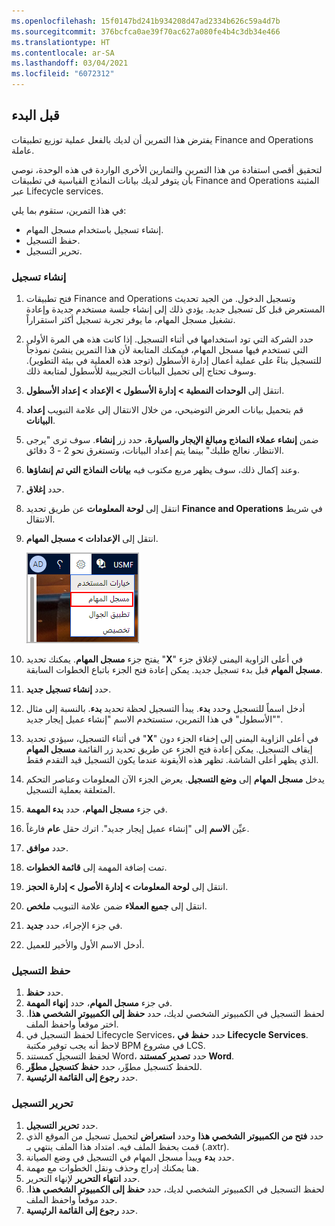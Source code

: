 ```yaml
---
ms.openlocfilehash: 15f0147bd241b934208d47ad2334b626c59a4d7b
ms.sourcegitcommit: 376bcfca0ae39f70ac627a080fe4b4c3db34e466
ms.translationtype: HT
ms.contentlocale: ar-SA
ms.lasthandoff: 03/04/2021
ms.locfileid: "6072312"
---
```

## <a name="before-you-begin"></a>قبل البدء
 يفترض هذا التمرين أن لديك بالفعل عملية توزيع تطبيقات Finance and Operations عاملة. 

لتحقيق أقصى استفادة من هذا التمرين والتمارين الأخرى الواردة في هذه الوحدة، نوصي بأن يتوفر لديك بيانات النماذج القياسية في تطبيقات Finance and Operations المثبتة عبر Lifecycle services. 

في هذا التمرين، ستقوم بما يلي:

- إنشاء تسجيل باستخدام مسجل المهام.
- حفظ التسجيل.
- تحرير التسجيل.


### <a name="create-a-recording"></a>إنشاء تسجيل
1.  فتح تطبيقات Finance and Operations وتسجيل الدخول. من الجيد تحديث المستعرض قبل كل تسجيل جديد. يؤدي ذلك إلى إنشاء جلسة مستخدم جديدة وإعادة تشغيل مسجل المهام، ما يوفر تجربة تسجيل أكثر استقراراً.
2.  حدد الشركة التي تود استخدامها في أثناء التسجيل. إذا كانت هذه هي المرة الأولى التي تستخدم فيها مسجل المهام، فيمكنك المتابعة لأن هذا التمرين ينشئ نموذجاً للتسجيل بناءً على عملية أعمال إدارة الأسطول (توجد هذه العملية في بيئة التطوير). وسوف تحتاج إلى تحميل البيانات التجريبية للأسطول لمتابعة ذلك.
3.  انتقل إلى **الوحدات النمطية > إدارة الأسطول > الإعداد > إعداد الأسطول**.
4.  قم بتحميل بيانات العرض التوضيحي، من خلال الانتقال إلى علامة التبويب **إعداد البيانات**.
5. ضمن **إنشاء عملاء النماذج ومبالغ الإيجار والسيارة**، حدد زر **إنشاء**. سوف ترى "يرجى الانتظار. نعالج طلبك" بينما يتم إعداد البيانات، وتستغرق نحو 2 - 3 دقائق.
6. وعند إكمال ذلك، سوف يظهر مربع مكتوب فيه **بيانات النماذج التي تم إنشاؤها**.
7. حدد **إغلاق**.
8.  انتقل إلى **لوحة المعلومات** عن طريق تحديد **Finance and Operations** في شريط الانتقال.
9.  انتقل إلى **الإعدادات > مسجل المهام**. 

    ![لقطة شاشة لخيار مسجل المهام ضمن الإعدادات.](../media/task-recorder.png)

8.  يفتح جزء **مسجل المهام**. يمكنك تحديد "**X**" في أعلى الزاوية اليمنى لإغلاق جزء **مسجل المهام** قبل بدء تسجيل جديد. يمكن إعادة فتح الجزء باتباع الخطوات السابقة.
9.  حدد **إنشاء تسجيل جديد**.
10. أدخل اسماً للتسجيل وحدد **بدء**. يبدأ التسجيل لحظة تحديد **بدء**. بالنسبة إلى مثال "الأسطول" في هذا التمرين، ستستخدم الاسم "إنشاء عميل إيجار جديد".
11. في أثناء التسجيل، سيؤدي تحديد "**X**" في أعلى الزاوية اليمنى إلى إخفاء الجزء دون إيقاف التسجيل. يمكن إعادة فتح الجزء عن طريق تحديد زر القائمة **مسجل المهام** الذي يظهر أعلى الشاشة. تظهر هذه الأيقونة عندما يكون التسجيل قيد التقدم فقط.
12. يدخل **مسجل المهام** إلى **وضع التسجيل**. يعرض الجزء الآن المعلومات وعناصر التحكم المتعلقة بعملية التسجيل. 
13. في جزء **مسجل المهام**، حدد **بدء المهمة**.
14. عيِّن **الاسم** إلى "إنشاء عميل إيجار جديد". اترك حقل **عام** فارغاً.
15. حدد **موافق**. 
16. تمت إضافة المهمة إلى **قائمة الخطوات**. 
17. انتقل إلى **لوحة المعلومات > إدارة الأصول > إدارة الحجز**.
18. انتقل إلى **جميع العملاء** ضمن علامة التبويب **ملخص**.
19. في جزء الإجراء، حدد **جديد**.
20. أدخل الاسم الأول والأخير للعميل.


### <a name="save-a-recording"></a>حفظ التسجيل
1.  حدد **حفظ**.
2.  في جزء **مسجل المهام**، حدد **إنهاء المهمة**. 
3.  لحفظ التسجيل في الكمبيوتر الشخصي لديك، حدد **حفظ إلى الكمبيوتر الشخصي هذا**. اختر موقعاً واحفظ الملف.
4.  لحفظ التسجيل في Lifecycle Services، حدد **حفظ في Lifecycle Services**. لاحظ أنه يجب توفير مكتبة BPM في مشروع LCS.
5.  لحفظ التسجيل كمستند Word، حدد **تصدير كمستند Word**.
6.  للحفظ كتسجيل مطوِّر، حدد **حفظ كتسجيل مطوِّر**.
7.  حدد **رجوع إلى القائمة الرئيسية**.


### <a name="edit-a-recording"></a>تحرير التسجيل
1.  حدد **تحرير التسجيل**.
2.  حدد **فتح من الكمبيوتر الشخصي هذا** وحدد **استعراض** لتحميل تسجيل من الموقع الذي قمت بحفظ الملف فيه. امتداد هذا الملف ينتهي بـ (.axtr).
3.  حدد **بدء** ويبدأ مسجل المهام في التسجيل في وضع الصيانة.
4.  هنا يمكنك إدراج وحذف ونقل الخطوات مع مهمة.
5.  حدد **انتهاء التحرير** لإنهاء التحرير.
6.  لحفظ التسجيل في الكمبيوتر الشخصي لديك، حدد **حفظ إلى الكمبيوتر الشخصي هذا**. حدد موقعاً واحفظ الملف.
7.  حدد **رجوع إلى القائمة الرئيسية**.

